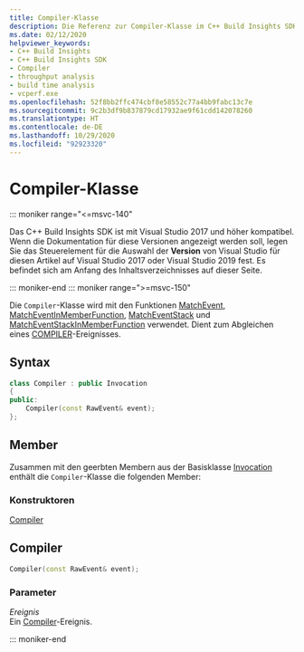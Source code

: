 ```yaml
---
title: Compiler-Klasse
description: Die Referenz zur Compiler-Klasse im C++ Build Insights SDK.
ms.date: 02/12/2020
helpviewer_keywords:
- C++ Build Insights
- C++ Build Insights SDK
- Compiler
- throughput analysis
- build time analysis
- vcperf.exe
ms.openlocfilehash: 52f8bb2ffc474cbf8e58552c77a4bb9fabc13c7e
ms.sourcegitcommit: 9c2b3df9b837879cd17932ae9f61cdd142078260
ms.translationtype: HT
ms.contentlocale: de-DE
ms.lasthandoff: 10/29/2020
ms.locfileid: "92923320"
---
```

# <a name="compiler-class"></a>Compiler-Klasse

::: moniker range="<=msvc-140"

Das C++ Build Insights SDK ist mit Visual Studio 2017 und höher kompatibel. Wenn die Dokumentation für diese Versionen angezeigt werden soll, legen Sie das Steuerelement für die Auswahl der **Version** von Visual Studio für diesen Artikel auf Visual Studio 2017 oder Visual Studio 2019 fest. Es befindet sich am Anfang des Inhaltsverzeichnisses auf dieser Seite.

::: moniker-end
::: moniker range=">=msvc-150"

Die `Compiler`-Klasse wird mit den Funktionen [MatchEvent](../functions/match-event.md), [MatchEventInMemberFunction](../functions/match-event-in-member-function.md), [MatchEventStack](../functions/match-event-stack.md) und [MatchEventStackInMemberFunction](../functions/match-event-stack-in-member-function.md) verwendet. Dient zum Abgleichen eines [COMPILER](../event-table.md#compiler)-Ereignisses.

## <a name="syntax"></a>Syntax

```cpp
class Compiler : public Invocation
{
public:
    Compiler(const RawEvent& event);
};
```

## <a name="members"></a>Member

Zusammen mit den geerbten Membern aus der Basisklasse [Invocation](invocation.md) enthält die `Compiler`-Klasse die folgenden Member:

### <a name="constructors"></a>Konstruktoren

[Compiler](#compiler)

## <a name="compiler"></a><a name="compiler"></a> Compiler

```cpp
Compiler(const RawEvent& event);
```

### <a name="parameters"></a>Parameter

*Ereignis*\
Ein [Compiler](../event-table.md#compiler)-Ereignis.

::: moniker-end
